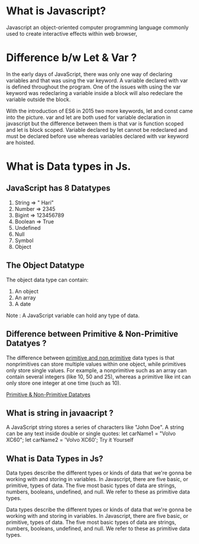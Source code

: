 # What is Javascript?
Javascript an object-oriented computer programming language commonly used to create interactive effects within web browser,

# Difference b/w Let & Var ?
In the early days of JavaScript, there was only one way of declaring variables and that was using the var keyword. A variable declared with var is defined throughout the program. One of the issues with using the var keyword was redeclaring a variable inside a block will also redeclare the variable outside the block. 

With the introduction of ES6 in 2015 two more keywords, let and const came into the picture. var and let are both used for variable declaration in javascript but the difference between them is that var is function scoped and let is block scoped. Variable declared by let cannot be redeclared and must be declared before use whereas variables declared with var keyword are hoisted. 

# What is Data types in Js. 


## JavaScript has 8 Datatypes

1. String => " Hari"
2. Number => 2345
3. Bigint => 123456789
4. Boolean => True
5. Undefined 
6. Null
7. Symbol
8. Object

## The Object Datatype

The object data type can contain:

1. An object
2. An array
3. A date

Note : A JavaScript variable can hold any type of data. 


## Difference between Primitive & Non-Primitive Datatyes ?

The difference between [primitive and non primitive](https://datatrained.com/post/difference-between-primitive-and-non-primitive/) data types is that nonprimitives can store multiple values within one object, while primitives only store single values. For example, a nonprimitive such as an array can contain several integers (like 10, 50 and 25), whereas a primitive like int can only store one integer at one time (such as 10).

[Primitive & Non-Primitive Datatyes](https://datatrained.com/post/difference-between-primitive-and-non-primitive/)


## What is string in javaacript ?

A JavaScript string stores a series of characters like "John Doe". A string can be any text inside double or single quotes: let carName1 = "Volvo XC60"; let carName2 = 'Volvo XC60'; Try it Yourself


## What is Data Types in Js?

Data types describe the different types or kinds of data that we're gonna be working with and storing in variables. In Javascript, there are five basic, or primitive, types of data. The five most basic types of data are strings, numbers, booleans, undefined, and null. We refer to these as primitive data types.


Data types describe the different types or kinds of data that we're gonna be working with and storing in variables. In Javascript, there are five basic, or primitive, types of data. The five most basic types of data are strings, numbers, booleans, undefined, and null. We refer to these as primitive data types.


    